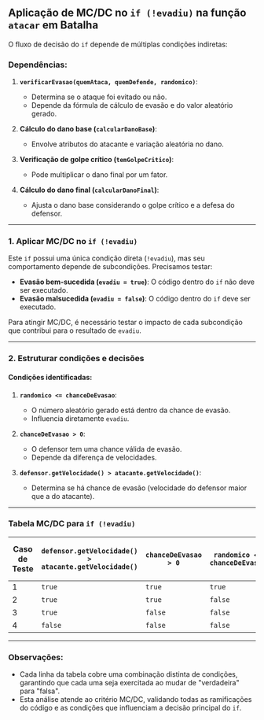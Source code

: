 ## Aplicação de MC/DC no `if (!evadiu)` na função `atacar` em Batalha

O fluxo de decisão do `if` depende de múltiplas condições indiretas:

### Dependências:
1. **`verificarEvasao(quemAtaca, quemDefende, randomico)`**:
    - Determina se o ataque foi evitado ou não.
    - Depende da fórmula de cálculo de evasão e do valor aleatório gerado.

2. **Cálculo do dano base (`calcularDanoBase`)**:
    - Envolve atributos do atacante e variação aleatória no dano.

3. **Verificação de golpe crítico (`temGolpeCritico`)**:
    - Pode multiplicar o dano final por um fator.

4. **Cálculo do dano final (`calcularDanoFinal`)**:
    - Ajusta o dano base considerando o golpe crítico e a defesa do defensor.

---

### 1. Aplicar MC/DC no `if (!evadiu)`
Este `if` possui uma única condição direta (`!evadiu`), mas seu comportamento depende de subcondições. Precisamos testar:

- **Evasão bem-sucedida (`evadiu = true`)**: O código dentro do `if` não deve ser executado.
- **Evasão malsucedida (`evadiu = false`)**: O código dentro do `if` deve ser executado.

Para atingir MC/DC, é necessário testar o impacto de cada subcondição que contribui para o resultado de `evadiu`.

---

### 2. Estruturar condições e decisões
#### Condições identificadas:
1. **`randomico <= chanceDeEvasao`**:
    - O número aleatório gerado está dentro da chance de evasão.
    - Influencia diretamente `evadiu`.

2. **`chanceDeEvasao > 0`**:
    - O defensor tem uma chance válida de evasão.
    - Depende da diferença de velocidades.

3. **`defensor.getVelocidade() > atacante.getVelocidade()`**:
    - Determina se há chance de evasão (velocidade do defensor maior que a do atacante).

---

### Tabela MC/DC para `if (!evadiu)`

| Caso de Teste | `defensor.getVelocidade() > atacante.getVelocidade()` | `chanceDeEvasao > 0` | `randomico <= chanceDeEvasao` | Resultado (`evadiu`) | Executa Código de Ataque |
|---------------|--------------------------------------------------------|-----------------------|------------------------------|-----------------------|--------------------------|
| 1             | `true`                                                 | `true`                | `true`                       | `true`                | `não`                    |
| 2             | `true`                                                 | `true`                | `false`                      | `false`               | `sim`                    |
| 3             | `true`                                                 | `false`               | `false`                      | `false`               | `sim`                    |
| 4             | `false`                                                | `false`               | `false`                      | `false`               | `sim`                    |

---

### Observações:
- Cada linha da tabela cobre uma combinação distinta de condições, garantindo que cada uma seja exercitada ao mudar de "verdadeira" para "falsa".
- Esta análise atende ao critério MC/DC, validando todas as ramificações do código e as condições que influenciam a decisão principal do `if`.
